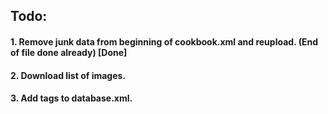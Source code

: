 ## Todo:

#### 1. Remove junk data from beginning of cookbook.xml and reupload. (End of file done already) [Done]

#### 2. Download list of images. 

#### 3. Add tags to database.xml.